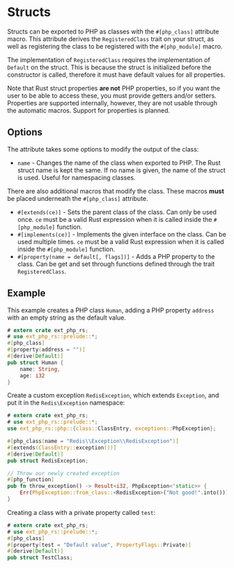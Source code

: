 # Structs

Structs can be exported to PHP as classes with the `#[php_class]` attribute
macro. This attribute derives the `RegisteredClass` trait on your struct, as
well as registering the class to be registered with the `#[php_module]` macro.

The implementation of `RegisteredClass` requires the implementation of `Default`
on the struct. This is because the struct is initialized before the constructor
is called, therefore it must have default values for all properties.

Note that Rust struct properties **are not** PHP properties, so if you want the
user to be able to access these, you must provide getters and/or setters.
Properties are supported internally, however, they are not usable through the
automatic macros. Support for properties is planned.

## Options

The attribute takes some options to modify the output of the class:

- `name` - Changes the name of the class when exported to PHP. The Rust struct
  name is kept the same. If no name is given, the name of the struct is used.
  Useful for namespacing classes.

There are also additional macros that modify the class. These macros **must** be
placed underneath the `#[php_class]` attribute.

- `#[extends(ce)]` - Sets the parent class of the class. Can only be used once.
  `ce` must be a valid Rust expression when it is called inside the
  `#[php_module]` function.
- `#[implements(ce)]` - Implements the given interface on the class. Can be used
  multiple times. `ce` must be a valid Rust expression when it is called inside
  the `#[php_module]` function.
- `#[property(name = default[, flags])]` - Adds a PHP property to the class. Can
  be get and set through functions defined through the trait `RegisteredClass`.

## Example

This example creates a PHP class `Human`, adding a PHP property `address` with
an empty string as the default value.

```rust
# extern crate ext_php_rs;
# use ext_php_rs::prelude::*;
#[php_class]
#[property(address = "")]
#[derive(Default)]
pub struct Human {
    name: String,
    age: i32
}
```

Create a custom exception `RedisException`, which extends `Exception`, and put
it in the `Redis\Exception` namespace:

```rust
# extern crate ext_php_rs;
# use ext_php_rs::prelude::*;
use ext_php_rs::php::{class::ClassEntry, exceptions::PhpException};

#[php_class(name = "Redis\\Exception\\RedisException")]
#[extends(ClassEntry::exception())]
#[derive(Default)]
pub struct RedisException;

// Throw our newly created exception
#[php_function]
pub fn throw_exception() -> Result<i32, PhpException<'static>> {
    Err(PhpException::from_class::<RedisException>("Not good!".into()))
}
```

Creating a class with a private property called `test`:

```rust
# extern crate ext_php_rs;
# use ext_php_rs::prelude::*;
#[php_class]
#[property(test = "Default value", PropertyFlags::Private)]
#[derive(Default)]
pub struct TestClass;
```
